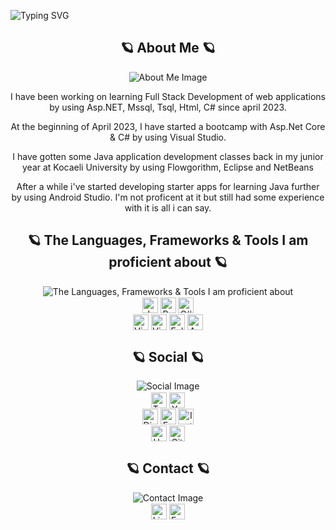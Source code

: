![Typing SVG](https://readme-typing-svg.demolab.com?font=Consolas&duration=3000&pause=750&center=true&vCenter=true&multiline=true&repeat=true&width=1200&height=100&lines=Hi!;I+am+Furkan+TURAL.;I+am+a+student+from+Turkey.)

<div align = "center">
	<h2>🪐 About Me 🪐</h2>
	<img alt = "About Me Image" src = "https://github.com/headclef/headclef/assets/44907254/81efa7ed-7bfd-45a1-bbbb-89c025fc68d6" align = "bottom">
</div>
<div align = "center">
	<p>I have been working on learning Full Stack Development of web applications by using Asp.NET, Mssql, Tsql, Html, C# since april 2023.</p>
	<p>At the beginning of April 2023, I have started a bootcamp with Asp.Net Core & C# by using Visual Studio.</p>
	<p>I have gotten some Java application development classes back in my junior year at Kocaeli University by using Flowgorithm, Eclipse and NetBeans</p>
	<p>After a while i've started developing starter apps for learning Java further by using Android Studio. I'm not proficent at it but still had some experience with it is all i can say.</p>
</div>

<div align = "center">
	<h2>🪐 The Languages, Frameworks & Tools I am proficient about 🪐</h2>
	<img alt = "The Languages, Frameworks & Tools I am proficient about" src = "https://github.com/headclef/headclef/assets/44907254/0058858d-3988-473b-adeb-809add7ea0d2" align = "bottom">
</div>
<div align = "center">
	<a target = "_blank"><img alt = "Java" src = "https://img.shields.io/badge/-Java-3776AB?style=flat-square&logo=oracle&logoColor=white" align = "middle" height = "25"></a>
	<a target = "_blank"><img alt = "Python" src = "https://img.shields.io/badge/-python-3776AB?style=flat-square&logo=Python&logoColor=white" align = "middle" height = "25"></a>
	<a target = "_blank"><img alt = "C#" src = "https://img.shields.io/badge/-C%23-3776AB?style=flat-square&logo=c-sharp&logoColor=white" align = "middle" height = "25"></a>
</div>
<div align = "center">
	<a target = "_blank"><img alt = "Visual Studio" src = "https://img.shields.io/badge/-Visual%20Studio-3776AB?style=flat-square&logo=visual-studio&logoColor=white" align = "middle" height = "25"></a>
	<a target = "_blank"><img alt = "Visual Studio Code" src = "https://img.shields.io/badge/-Visual%20Studio%20Code-3776AB?style=flat-square&logo=visual-studio-code&logoColor=white" align = "middle" height = "25"></a>
	<a target = "_blank"><img alt = "Eclipse" src = "https://img.shields.io/badge/-Eclipse-3776AB?style=flat-square&logo=eclipse&logoColor=white" align = "middle" height = "25"></a>
	<a target = "_blank"><img alt = "Android Studio" src = "https://img.shields.io/badge/-Android%20Studio-3776AB?style=flat-square&logo=android-studio&logoColor=white" align = "middle" height = "25"></a>
</div>

<div align = "center">
	<h2>🪐 Social 🪐</h2>
	<img alt = "Social Image" src = "https://github.com/headclef/headclef/assets/44907254/6e78bc9c-cc1e-44c3-9e5a-fb4ef159a651" align = "bottom">
</div>
<div align = "center">
	<a href = "https://www.twitch.tv/deofhell" target = "_blank"><img alt = "Twitch" src = "https://img.shields.io/badge/-Twitch-3776AB?style=flat-square&logo=twitch&logoColor=white" align = "middle" height = "25"></a>
	<a href = "https://www.youtube.com/@headclef" target = "_blank"><img alt = "Youtube" src = "https://img.shields.io/badge/-Youtube-3776AB?style=flat-square&logo=youtube&logoColor=white" align = "middle" height = "25"></a>
</div>
<div align = "center">
	<a target = "_blank"><img alt = "Discord" src = "https://img.shields.io/badge/-headclef%239871-3776AB?style=flat-square&logo=discord&logoColor=white" align = "middle" height = "25"></a>
	<a href = "https://www.facebook.com/headcleFT/" target = "_blank"><img alt = "Facebook" src = "https://img.shields.io/badge/-Facebook-3776AB?style=flat-square&logo=facebook&logoColor=white" align = "middle" height = "25"></a>
	<a href = "https://www.instagram.com/headclef/" target = "_blank"><img alt = "Instagram" src = "https://img.shields.io/badge/-Instagram-3776AB?style=flat-square&logo=instagram&logoColor=white" align = "middle" height = "25"></a>
</div>
<div align = "center">
	<a href = "https://www.hackerrank.com/elbisetakim" target = "_blank"><img alt = "Hackerrank" src = "https://img.shields.io/badge/-Hackerrank-3776AB?style=flat-square&logo=hackerrank&logoColor=white" align = "middle" height = "25"></a>
	<a href = "https://github.com/headclef" target = "_blank"><img alt = "Github" src = "https://img.shields.io/badge/-Github-3776AB?style=flat-square&logo=github&logoColor=white" align = "middle" height = "25"></a>
</div>

<div align = "center">
	<h2>🪐 Contact 🪐</h2>
	<img alt = "Contact Image" src = "https://github.com/headclef/headclef/assets/44907254/07cf8e79-0ea7-439c-9781-2dfcc7d735f5" align = "bottom">
</div>
<div align = "center">
	<a href = "https://www.linkedin.com/in/furkantural" target = "_blank"><img alt = "LinkedIn" src = "https://img.shields.io/badge/-LinkedIn-3776AB?style=flat-square&logo=Linkedin&logoColor=white" align = "middle" height = "25"></a>
	<a target = "_blank"><img alt = "E - Mail" src= "https://img.shields.io/badge/-furkanturalofficial@outlook.com-3776AB?style=flat-square&logo=microsoft-outlook&logoColor=white" align = "middle" height = "25"></a>
</div>


<!-- style = "border-style: solid; border-width: 10px; border-color: #3776ab; border-radius: 20px" -->
